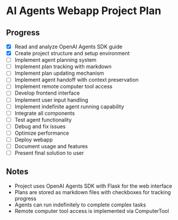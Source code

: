 # AI Agents Webapp Project Plan

## Progress
- [x] Read and analyze OpenAI Agents SDK guide
- [x] Create project structure and setup environment
- [ ] Implement agent planning system
- [ ] Implement plan tracking with markdown
- [ ] Implement plan updating mechanism
- [ ] Implement agent handoff with context preservation
- [ ] Implement remote computer tool access
- [ ] Develop frontend interface
- [ ] Implement user input handling
- [ ] Implement indefinite agent running capability
- [ ] Integrate all components
- [ ] Test agent functionality
- [ ] Debug and fix issues
- [ ] Optimize performance
- [ ] Deploy webapp
- [ ] Document usage and features
- [ ] Present final solution to user

## Notes
- Project uses OpenAI Agents SDK with Flask for the web interface
- Plans are stored as markdown files with checkboxes for tracking progress
- Agents can run indefinitely to complete complex tasks
- Remote computer tool access is implemented via ComputerTool
